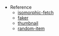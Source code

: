 - Reference
  - [isomorphic-fetch](https://github.com/matthew-andrews/isomorphic-fetch)
  - [faker](https://github.com/faker-js/faker)
  - [thumbnail](https://picsum.photos/images)
  - [random-item](https://github.com/sindresorhus/random-item)